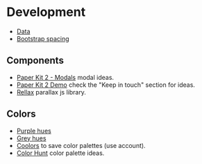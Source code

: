 # Development
- [Data](https://docs.google.com/presentation/d/14NY-uN6zZPzSeFb0a9QIUJzU7F81dTCNXymqilRhpGE/edit#slide=id.g247019341a_0_86)
- [Bootstrap spacing](https://getbootstrap.com/docs/4.0/utilities/spacing/)

## Components
- [Paper Kit 2 - Modals](https://demos.creative-tim.com/paper-kit-2/documentation/tutorial-components.html#navbar-row) modal ideas.
- [Paper Kit 2 Demo](https://demos.creative-tim.com/paper-kit-2/examples/landing.html) check the "Keep in touch" section for ideas.
- [Rellax](https://dixonandmoe.com/rellax/) parallax js library.

## Colors
- [Purple hues](https://www.rapidtables.com/web/color/purple-color.html)
- [Grey hues](https://www.rapidtables.com/web/color/gray-color.html)
- [Coolors](coolors.co) to save color palettes (use account).
- [Color Hunt](colorhunt.co) color palette ideas.